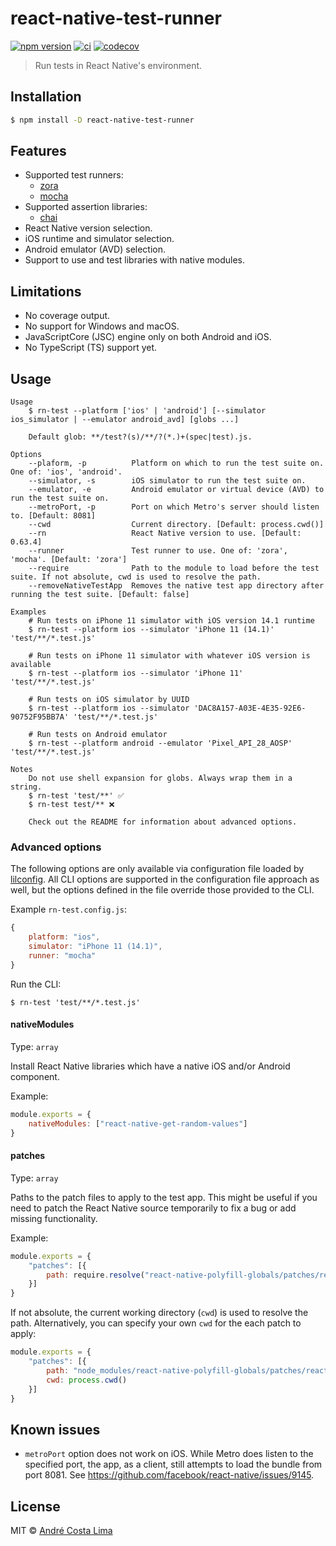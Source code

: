 # react-native-test-runner

[![npm version][npm-image]][npm-url] [![ci][github-ci-image]][github-ci-url] [![codecov][codecov-image]][codecov-url]

[npm-url]:https://www.npmjs.com/package/react-native-test-runner
[npm-image]:https://img.shields.io/npm/v/react-native-test-runner.svg
[github-ci-url]:https://github.com/acostalima/react-native-test-runner/actions
[github-ci-image]:https://github.com/acostalima/react-native-test-runner/workflows/Node%20CI/badge.svg
[codecov-url]:https://codecov.io/gh/acostalima/react-native-test-runner?branch=master
[codecov-image]:https://codecov.io/gh/acostalima/react-native-test-runner/badge.svg?branch=master

> Run tests in React Native's environment.

## Installation

```sh
$ npm install -D react-native-test-runner
```

## Features 

- Supported test runners:
    - [zora](https://github.com/lorenzofox3/zora)
    - [mocha](https://github.com/mochajs/mocha/)
- Supported assertion libraries:
    - [chai](https://github.com/chaijs/chai)
- React Native version selection.
- iOS runtime and simulator selection.
- Android emulator (AVD) selection.
- Support to use and test libraries with native modules.

## Limitations

- No coverage output.
- No support for Windows and macOS.
- JavaScriptCore (JSC) engine only on both Android and iOS.
- No TypeScript (TS) support yet.

## Usage

```
Usage
    $ rn-test --platform ['ios' | 'android'] [--simulator ios_simulator | --emulator android_avd] [globs ...]

    Default glob: **/test?(s)/**/?(*.)+(spec|test).js.

Options
    --plaform, -p          Platform on which to run the test suite on. One of: 'ios', 'android'.
    --simulator, -s        iOS simulator to run the test suite on.
    --emulator, -e         Android emulator or virtual device (AVD) to run the test suite on.
    --metroPort, -p        Port on which Metro's server should listen to. [Default: 8081]
    --cwd                  Current directory. [Default: process.cwd()]
    --rn                   React Native version to use. [Default: 0.63.4]
    --runner               Test runner to use. One of: 'zora', 'mocha'. [Default: 'zora']
    --require              Path to the module to load before the test suite. If not absolute, cwd is used to resolve the path.
    --removeNativeTestApp  Removes the native test app directory after running the test suite. [Default: false]

Examples
    # Run tests on iPhone 11 simulator with iOS version 14.1 runtime
    $ rn-test --platform ios --simulator 'iPhone 11 (14.1)' 'test/**/*.test.js'

    # Run tests on iPhone 11 simulator with whatever iOS version is available
    $ rn-test --platform ios --simulator 'iPhone 11' 'test/**/*.test.js'

    # Run tests on iOS simulator by UUID
    $ rn-test --platform ios --simulator 'DAC8A157-A03E-4E35-92E6-90752F95BB7A' 'test/**/*.test.js'

    # Run tests on Android emulator
    $ rn-test --platform android --emulator 'Pixel_API_28_AOSP' 'test/**/*.test.js'

Notes
    Do not use shell expansion for globs. Always wrap them in a string.
    $ rn-test 'test/**' ✅
    $ rn-test test/** ❌

    Check out the README for information about advanced options.
```

### Advanced options

The following options are only available via configuration file loaded by [lilconfig](https://github.com/antonk52/lilconfig).
All CLI options are supported in the configuration file approach as well, but the options defined in the file override those provided to the CLI.  

Example `rn-test.config.js`:

```js
{
    platform: "ios",
    simulator: "iPhone 11 (14.1)",
    runner: "mocha"
}
```

Run the CLI:

```
$ rn-test 'test/**/*.test.js'
```

#### nativeModules

Type: `array`

Install React Native libraries which have a native iOS and/or Android component.

Example:

```js
module.exports = {
    nativeModules: ["react-native-get-random-values"]
}
```

#### patches

Type: `array`

Paths to the patch files to apply to the test app.
This might be useful if you need to patch the React Native source temporarily to fix a bug or add missing functionality.

Example:

```js
module.exports = {
    "patches": [{
        path: require.resolve("react-native-polyfill-globals/patches/react-native+0.63.3.patch")
    }]
}
```

If not absolute, the current working directory (`cwd`) is used to resolve the path. Alternatively, you can specify your own `cwd` for the each patch to apply:

```js
module.exports = {
    "patches": [{
        path: "node_modules/react-native-polyfill-globals/patches/react-native+0.63.3.patch"
        cwd: process.cwd()
    }]
}
```

## Known issues

- `metroPort` option does not work on iOS. While Metro does listen to the specified port, the app, as a client, still attempts to load the bundle from port 8081. See https://github.com/facebook/react-native/issues/9145.
## License

MIT © [André Costa Lima](https://github.com/acostalima)
